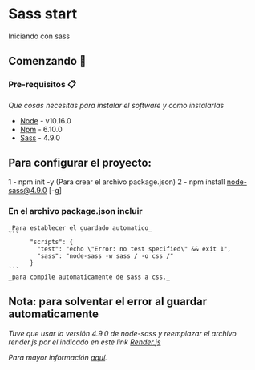 # Sass start
   Iniciando con sass

## Comenzando 🚀

### Pre-requisitos 📋

_Que cosas necesitas para instalar el software y como instalarlas_
  * [Node](https://nodejs.org/es/)        - v10.16.0
  * [Npm](https://www.npmjs.com/get-npm)  - 6.10.0
  * [Sass](https://sass-lang.com/)        - 4.9.0

## Para configurar el proyecto:
  1 - npm init -y (Para crear el archivo package.json)
  2 - npm install node-sass@4.9.0  [-g]


### En el archivo package.json incluir 
    _Para establecer el guardado automatico_
    ```
          "scripts": {
            "test": "echo \"Error: no test specified\" && exit 1",
            "sass": "node-sass -w sass / -o css /"
          }
    ```
    _para compile automaticamente de sass a css._
  
  ## Nota: para solventar el error al guardar automaticamente
  
   _Tuve que usar la versión 4.9.0 de node-sass y reemplazar el archivo render.js por el indicado en este link [Render.js](https://github.com/marcosbozzani/node-sass/blob/bug-vscode-watch/lib/render.js)_

  _Para mayor información [aquí](https://github.com/sass/node-sass/issues/1894#issuecomment-390199128)._
    
  
